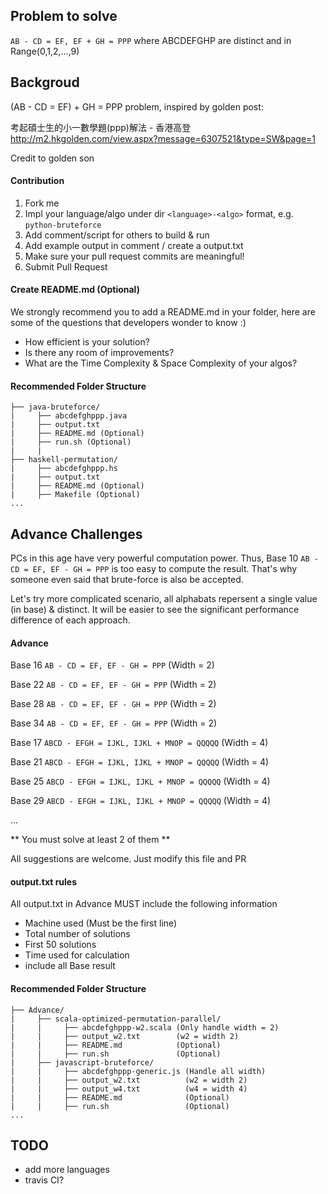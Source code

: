 ## Problem to solve
`AB - CD = EF, EF + GH = PPP` where ABCDEFGHP are distinct and in Range(0,1,2,...,9) 

## Backgroud

(AB - CD = EF) + GH = PPP problem, inspired by golden post:

考起碩士生的小一數學題(ppp)解法 - 香港高登
http://m2.hkgolden.com/view.aspx?message=6307521&type=SW&page=1

Credit to golden son

#### Contribution

1. Fork me
2. Impl your language/algo under dir `<language>-<algo>` format, e.g. `python-bruteforce`
3. Add comment/script for others to build & run
4. Add example output in comment / create a output.txt
5. Make sure your pull request commits are meaningful!
6. Submit Pull Request
 
#### Create README.md (Optional)
We strongly recommend you to add a README.md in your folder, here are some of the questions that developers wonder to know :)
* How efficient is your solution?
* Is there any room of improvements?
* What are the Time Complexity & Space Complexity of your algos?

#### Recommended Folder Structure
```
├── java-bruteforce/
|     ├── abcdefghppp.java
|     ├── output.txt
|     ├── README.md (Optional)
|     ├── run.sh (Optional)
|     |
├── haskell-permutation/
|     ├── abcdefghppp.hs
|     ├── output.txt
|     ├── README.md (Optional)
|     ├── Makefile (Optional)
...
```
## Advance Challenges 
PCs in this age have very powerful computation power. Thus, Base 10 `AB - CD = EF, EF - GH = PPP` is too easy to compute the result. That's why someone even said that brute-force is also be accepted. 

Let's try more complicated scenario, all alphabats repersent a single value (in base) & distinct. It will be easier to see the significant performance difference of each approach.

#### Advance 
Base 16 `AB - CD = EF, EF - GH = PPP` (Width = 2)

Base 22 `AB - CD = EF, EF - GH = PPP` (Width = 2)

Base 28 `AB - CD = EF, EF - GH = PPP` (Width = 2)

Base 34 `AB - CD = EF, EF - GH = PPP` (Width = 2)

Base 17 `ABCD - EFGH = IJKL, IJKL + MNOP = QQQQQ` (Width = 4)

Base 21 `ABCD - EFGH = IJKL, IJKL + MNOP = QQQQQ` (Width = 4)

Base 25 `ABCD - EFGH = IJKL, IJKL + MNOP = QQQQQ` (Width = 4)

Base 29 `ABCD - EFGH = IJKL, IJKL + MNOP = QQQQQ` (Width = 4)

...

** You must solve at least 2 of them **

All suggestions are welcome. Just modify this file and PR


#### output.txt rules
All output.txt in Advance MUST include the following information

* Machine used (Must be the first line)
* Total number of solutions 
* First 50 solutions
* Time used for calculation
* include all Base result


#### Recommended Folder Structure
```
├── Advance/
|     ├── scala-optimized-permutation-parallel/ 
|     |     ├── abcdefghppp-w2.scala (Only handle width = 2)  
|     |     ├── output_w2.txt        (w2 = width 2)
|     |     ├── README.md            (Optional)
|     |     ├── run.sh               (Optional)
|     ├── javascript-bruteforce/ 
|     |     ├── abcdefghppp-generic.js (Handle all width)
|     |     ├── output_w2.txt          (w2 = width 2)
|     |     ├── output_w4.txt          (w4 = width 4)
|     |     ├── README.md              (Optional)
|     |     ├── run.sh                 (Optional)
...
```

## TODO
- add more languages
- travis CI?

